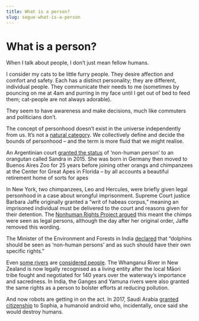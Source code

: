 ```yaml
---
title: What is a person?  
slug: segue-what-is-a-person  
---
```

# What is a person?

When I talk about people, I don’t just mean fellow humans.

I consider my cats to be little furry people. They desire affection and comfort and safety. Each has a distinct personality; they are different, individual people. They communicate their needs to me (sometimes by pouncing on me at 4am and purring in my face until I get out of bed to feed them; cat-people are not always adorable).

They seem to have awareness and make decisions, much like commuters and politicians don’t.

The concept of personhood doesn’t exist in the universe independently from us. It’s not a [natural category](https://plato.stanford.edu/entries/natural-kinds/). We collectively define and decide the bounds of personhood – and the term is more fluid that we might realise.

An Argentinian court [granted the status](https://bigthink.com/culture-religion/non-human-person) of ‘non-human person’ to an orangutan called Sandra in 2015\. She was born in Germany then moved to Buenos Aires Zoo for 25 years before joining other orangs and chimpanzees at the Center for Great Apes in Florida – by all accounts a beautiful retirement home of sorts for apes

In New York, two chimpanzees, Leo and Hercules, were briefly given legal personhood in a case about wrongful imprisonment. Supreme Court justice Barbara Jaffe originally granted a “writ of habeas corpus,” meaning an imprisoned individual must be delivered to the court and reasons given for their detention. The [Nonhuman Rights Project argued](https://www.theguardian.com/world/2015/apr/21/chimpanzees-granted-legal-persons-status-unlawful-imprisonment) this meant the chimps were seen as legal persons, although the day after her original order, Jaffe removed this wording.

The Minister of the Environment and Forests in India [declared](https://io9.gizmodo.com/no-india-did-not-just-grant-dolphins-the-status-of-hum-1149482273) that “dolphins should be seen as ‘non-human persons’ and as such should have their own specific rights.”

Even [some rivers](https://www.penguin.co.uk/books/455147/is-a-river-alive-by-macfarlane-robert/9780241624814) are [considered people](https://theconversation.com/three-rivers-are-now-legally-people-but-thats-just-the-start-of-looking-after-them-74983). The Whanganui River in New Zealand is now legally recognised as a living entity after the local Māori tribe fought and negotiated for 140 years over the waterway’s importance and sacredness. In India, the Ganges and Yamuna rivers were also granted the same rights as a person to bolster efforts at reducing pollution.

And now robots are getting in on the act. In 2017, Saudi Arabia [granted citizenship](https://www.businessinsider.com/sophia-robot-citizenship-in-saudi-arabia-the-first-of-its-kind-2017-10?r=US&IR=T) to Sophia, a humanoid android who, incidentally, once said she would destroy humans.  
